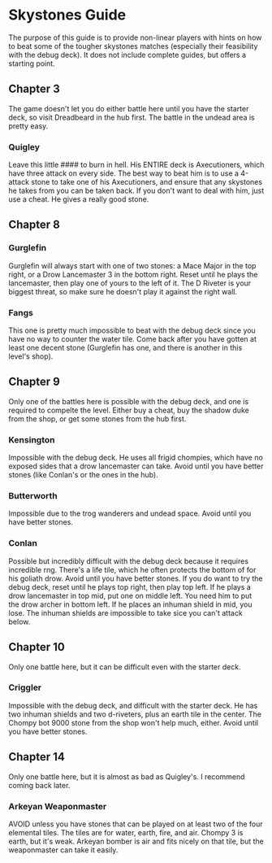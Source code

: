 # Skystones Guide
The purpose of this guide is to provide non-linear players with hints on how to beat some of the tougher skystones matches (especially their feasibility with the debug deck). It does not include complete guides, but offers a starting point. 

## Chapter 3
The game doesn't let you do either battle here until you have the starter deck, so visit Dreadbeard in the hub first. The battle in the undead area is pretty easy.
### Quigley
Leave this little #### to burn in hell. His ENTIRE deck is Axecutioners, which have three attack on every side. The best way to beat him is to use a 4-attack stone to take one of his Axecutioners, and ensure that any skystones he takes from you can be taken back. If you don't want to deal with him, just use a cheat. He gives a really good stone.

## Chapter 8
### Gurglefin
Gurglefin will always start with one of two stones: a Mace Major in the top right, or a Drow Lancemaster 3 in the bottom right. Reset until he plays the lancemaster, then play one of yours to the left of it. The D Riveter is your biggest threat, so make sure he doesn't play it against the right wall.
### Fangs
This one is pretty much impossible to beat with the debug deck since you have no way to counter the water tile. Come back after you have gotten at least one decent stone (Gurglefin has one, and there is another in this level's shop).

## Chapter 9
Only one of the battles here is possible with the debug deck, and one is required to compelte the level. Either buy a cheat, buy the shadow duke from the shop, or get some stones from the hub first.
### Kensington
Impossible with the debug deck. He uses all frigid chompies, which have no exposed sides that a drow lancemaster can take. Avoid until you have better stones (like Conlan's or the ones in the hub).
### Butterworth
Impossible due to the trog wanderers and undead space. Avoid until you have better stones.
### Conlan
Possible but incredibly difficult with the debug deck because it requires incredible rng. There's a life tile, which he often protects the bottom of for his goliath drow. Avoid until you have better stones. 
If you do want to try the debug deck, reset until he plays top right, then play top left. If he plays a drow lancemaster in top mid, put one on middle left. You need him to put the drow archer in bottom left. If he places an inhuman shield in mid, you lose. The inhuman shields are impossible to take sice you can't attack below.

## Chapter 10
Only one battle here, but it can be difficult even with the starter deck.
### Criggler
Impossible with the debug deck, and difficult with the starter deck. He has two inhuman shields and two d-riveters, plus an earth tile in the center. The Chompy bot 9000 stone from the shop won't help much, either. Avoid until you have better stones.

## Chapter 14
Only one battle here, but it is almost as bad as Quigley's. I recommend coming back later.
### Arkeyan Weaponmaster
AVOID unless you have stones that can be played on at least two of the four elemental tiles. The tiles are for water, earth, fire, and air. Chompy 3 is earth, but it's weak. Arkeyan bomber is air and fits nicely on that tile, but the weaponmaster can take it easily.
